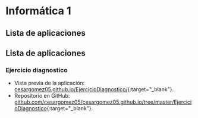 # Informática 1

## Lista de aplicaciones

## Lista de aplicaciones

### Ejercicio diagnostico
+ Vista previa de la aplicación: [cesargomez05.github.io/EjercicioDiagnostico/](https://cesargomez05.github.io/EjercicioDiagnostico/){:target="_blank"}.
+ Repositorio en GitHub: [github.com/cesargomez05/cesargomez05.github.io/tree/master/EjercicioDiagnostico](https://github.com/cesargomez05/cesargomez05.github.io/tree/master/EjercicioDiagnostico){:target="_blank"}.